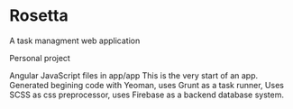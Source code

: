 # Rosetta
A task managment web application

Personal project

Angular JavaScript files in app/app
This is the very start of an app. Generated begining code with Yeoman, uses Grunt as a task runner, Uses SCSS as css preprocessor, uses Firebase as a backend database system.
